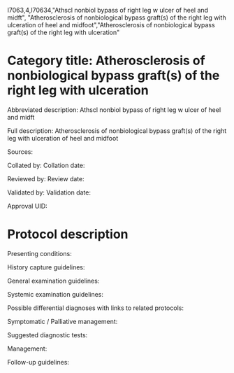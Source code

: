 I7063,4,I70634,"Athscl nonbiol bypass of right leg w ulcer of heel and midft", "Atherosclerosis of nonbiological bypass graft(s) of the right leg with ulceration of heel and midfoot","Atherosclerosis of nonbiological bypass graft(s) of the right leg with ulceration"
# Category title: Atherosclerosis of nonbiological bypass graft(s) of the right leg with ulceration

Abbreviated description: Athscl nonbiol bypass of right leg w ulcer of heel and midft

Full description: Atherosclerosis of nonbiological bypass graft(s) of the right leg with ulceration of heel and midfoot

Sources:

Collated by:
Collation date:

Reviewed by:
Review date:

Validated by:
Validation date:

Approval UID:

# Protocol description

Presenting conditions:

History capture guidelines:

General examination guidelines:

Systemic examination guidelines:

Possible differential diagnoses with links to related protocols:

Symptomatic / Palliative management:

Suggested diagnostic tests:

Management:

Follow-up guidelines:
